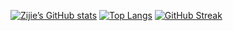[![Zijie’s GitHub stats](https://github-readme-stats-jade-two-14.vercel.app/api?username=zijie-cai&show_icons=true&theme=radical)](https://github.com/zijie-cai)
[![Top Langs](https://github-readme-stats-jade-two-14.vercel.app/api/top-langs/?username=zijie-cai&layout=compact&theme=radical)](https://github.com/zijie-cai)
[![GitHub Streak](https://streak-stats.demolab.com/?user=zijie-cai&theme=radical)](https://git.io/streak-stats)
